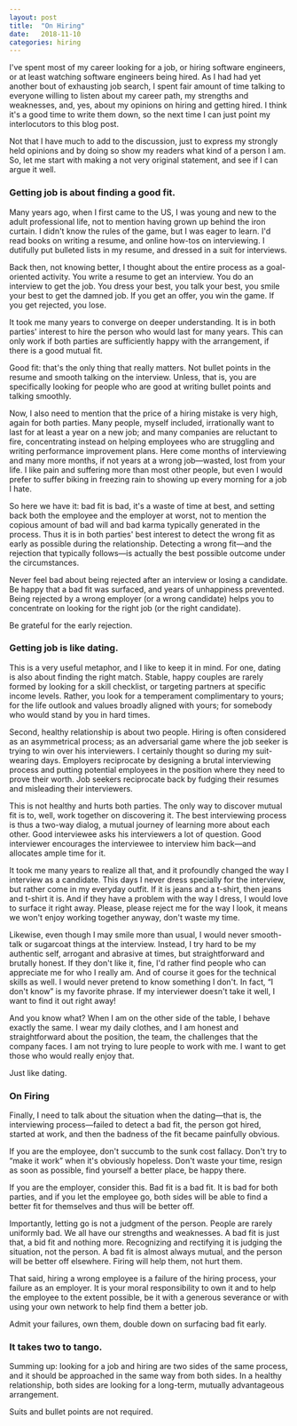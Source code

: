 ```yaml
---
layout: post
title:  "On Hiring"
date:   2018-11-10
categories: hiring
---
```

I've spent most of my career looking for a job, or hiring software
engineers, or at least watching software engineers being
hired. As I had had yet another bout of exhausting job search, I spent
fair amount of time talking to everyone willing to listen about my
career path, my strengths and weaknesses, and, yes, about my opinions
on hiring and getting hired. I think it's a good time to write them
down, so the next time I can just point my interlocutors to this blog post.

Not that I have much to add to the discussion, just to express my
strongly held opinions and by doing so show my readers what kind of a
person I am. So, let me start with making a not very original
statement, and see if I can argue it well.

### Getting job is about finding a good fit.

Many years ago, when I first came to the US, I was young and new to
the adult professional life, not to mention having grown up behind the
iron curtain. I didn't know the rules of the game, but I was eager to
learn. I'd read books on writing a resume, and online how-tos on
interviewing. I dutifully put bulleted lists in my resume, and dressed
in a suit for interviews.

Back then, not knowing better, I thought about the entire process as a
goal-oriented activity. You write a resume to get an interview. You do
an interview to get the job. You dress your best, you talk your best,
you smile your best to get the damned job. If you get an offer, you
win the game. If you get rejected, you lose.

It took me many years to converge on deeper understanding. It is in
both parties' interest to hire the person who would last for many
years. This can only work if both parties are sufficiently happy with
the arrangement, if there is a good mutual fit.

Good fit: that's the only thing that really matters. Not bullet points
in the resume and smooth talking on the interview. Unless, that is,
you are specifically looking for people who are good at writing bullet
points and talking smoothly.

Now, I also need to mention that the price of a hiring mistake is very
high, again for both parties. Many people, myself included,
irrationally want to last for at least a year on a new job; and many
companies are reluctant to fire, concentrating instead on helping
employees who are struggling and writing performance improvement
plans. Here come months of interviewing and many more months, if not
years at a wrong job—wasted, lost from your life. I like pain and
suffering more than most other people, but even I would prefer to
suffer biking in freezing rain to showing up every morning for a job I
hate.

So here we have it: bad fit is bad, it's a waste of time at best, and
setting back both the employee and the employer at worst, not to
mention the copious amount of bad will and bad karma typically
generated in the process. Thus it is in both parties' best interest to
detect the wrong fit as early as possible during the
relationship. Detecting a wrong fit—and the rejection that typically
follows—is actually the best possible outcome under the circumstances.

Never feel bad about being rejected after an interview or losing a
candidate. Be happy that a bad fit was surfaced, and years of
unhappiness prevented. Being rejected by a wrong employer (or a wrong
candidate) helps you to concentrate on looking for the right job (or
the right candidate).

Be grateful for the early rejection.

### Getting job is like dating.

This is a very useful metaphor, and I like to keep it in mind. For
one, dating is also about finding the right match. Stable, happy
couples are rarely formed by looking for a skill checklist, or
targeting partners at specific income levels. Rather, you look for a
temperament complimentary to yours; for the life outlook and values
broadly aligned with yours; for somebody who would stand by you in
hard times.

Second, healthy relationship is about two people. Hiring is often
considered as an asymmetrical process; as an adversarial game where
the job seeker is trying to win over his interviewers. I certainly
thought so during my suit-wearing days. Employers reciprocate by
designing a brutal interviewing process and putting potential
employees in the position where they need to prove their worth. Job
seekers reciprocate back by fudging their resumes and misleading their
interviewers.

This is not healthy and hurts both parties. The only way to discover
mutual fit is to, well, work together on discovering it. The best
interviewing process is thus a two-way dialog, a mutual journey of
learning more about each other. Good interviewee asks his interviewers
a lot of question. Good interviewer encourages the interviewee to
interview him back—and allocates ample time for it.

It took me many years to realize all that, and it profoundly changed
the way I interview as a candidate. This days I never dress specially
for the interview, but rather come in my everyday outfit. If it is
jeans and a t-shirt, then jeans and t-shirt it is. And if they have a
problem with the way I dress, I would love to surface it right
away. Please, please reject me for the way I look, it means we won't
enjoy working together anyway, don't waste my time.

Likewise, even though I may smile more than usual, I would never
smooth-talk or sugarcoat things at the interview. Instead, I try hard
to be my authentic self, arrogant and abrasive at times, but
straightforward and brutally honest. If they don't like it, fine, I'd
rather find people who can appreciate me for who I really am. And of
course it goes for the technical skills as well. I would never pretend
to know something I don't. In fact, “I don't know” is my favorite
phrase. If my interviewer doesn't take it well, I want to find it out
right away!

And you know what? When I am on the other side of the table, I behave
exactly the same. I wear my daily clothes, and I am honest and
straightforward about the position, the team, the challenges that the
company faces. I am not trying to lure people to work with me. I want
to get those who would really enjoy that.

Just like dating.

### On Firing

Finally, I need to talk about the situation when the dating—that is,
the interviewing process—failed to detect a bad fit, the person got
hired, started at work, and then the badness of the fit became
painfully obvious.

If you are the employee, don't succumb to the sunk cost fallacy. Don't
try to “make it work” when it's obviously hopeless. Don't waste your
time, resign as soon as possible, find yourself a better place, be
happy there.

If you are the employer, consider this. Bad fit is a bad fit. It is
bad for both parties, and if you let the employee go, both sides will
be able to find a better fit for themselves and thus will be better
off.

Importantly, letting go is not a judgment of the person. People
are rarely uniformly bad. We all have our strengths and
weaknesses. A bad fit is just that, a bid fit and nothing
more. Recognizing and rectifying it is judging the situation, not the
person. A bad fit is almost always mutual, and the person will be
better off elsewhere. Firing will help them, not hurt them.

That said, hiring a wrong employee is a failure of the hiring process,
your failure as an employer. It is your moral responsibility to own it
and to help the employee to the extent possible, be it with a generous
severance or with using your own network to help find them a better
job.

Admit your failures, own them, double down on surfacing bad fit early.

### It takes two to tango.

Summing up: looking for a job and hiring are two sides of the same
process, and it should be approached in the same way from both
sides. In a healthy relationship, both sides are looking for
a long-term, mutually advantageous arrangement.

Suits and bullet points are not required.
